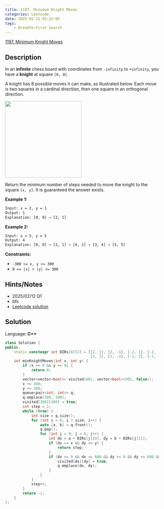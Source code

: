 ```yaml
---
title: 1197. Minimum Knight Moves
categories: Leetcode
date: 2025-02-21 01:22:05
tags:
    - Breadth-First Search
---
```


[1197. Minimum Knight Moves](https://leetcode.com/problems/minimum-knight-moves/description/?envType=company&envId=facebook&favoriteSlug=facebook-three-months)

## Description

In an **infinite**  chess board with coordinates from `-infinity` to `+infinity`, you have a **knight**  at square `[0, 0]`.

A knight has 8 possible moves it can make, as illustrated below. Each move is two squares in a cardinal direction, then one square in an orthogonal direction.

<img src="https://assets.leetcode.com/uploads/2018/10/12/knight.png" style="height: 250px; width: 250px;">

Return the minimum number of steps needed to move the knight to the square `[x, y]`. It is guaranteed the answer exists.

**Example 1:**

```bash
Input: x = 2, y = 1
Output: 1
Explanation: [0, 0] → [2, 1]
```

**Example 2:**

```bash
Input: x = 5, y = 5
Output: 4
Explanation: [0, 0] → [2, 1] → [4, 2] → [3, 4] → [5, 5]
```

**Constraints:**

- `-300 <= x, y <= 300`
- `0 <= |x| + |y| <= 300`

## Hints/Notes

- 2025/02/12 Q1
- bfs
- [Leetcode solution](https://leetcode.com/problems/minimum-knight-moves/editorial/?envType=company&envId=facebook&favoriteSlug=facebook-three-months)

## Solution

Language: **C++**

```C++
class Solution {
public:
    static constexpr int DIRs[8][2] = {{2, 1}, {2, -1}, {-2, 1}, {-2, -1},
                                       {1, 2}, {1, -2}, {-1, 2}, {-1, -2}};
    int minKnightMoves(int x, int y) {
        if (x == 0 && y == 0) {
            return 0;
        }
        vector<vector<bool>> visited(601, vector<bool>(601, false));
        x += 300;
        y += 300;
        queue<pair<int, int>> q;
        q.emplace(300, 300);
        visited[300][300] = true;
        int step = 1;
        while (true) {
            int size = q.size();
            for (int i = 0; i < size; i++) {
                auto [a, b] = q.front();
                q.pop();
                for (int j = 0; j < 8; j++) {
                    int dx = a + DIRs[j][0], dy = b + DIRs[j][1];
                    if (dx == x && dy == y) {
                        return step;
                    }
                    if (dx >= 0 && dx <= 600 && dy >= 0 && dy <= 600 && !visited[dx][dy]) {
                        visited[dx][dy] = true;
                        q.emplace(dx, dy);
                    }
                }
            }
            step++;
        }
        return -1;
    }
};
```
